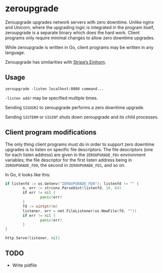 # zeroupgrade

Zeroupgrade upgrades network servers with zero downtime. Unlike nginx
and Unicorn, where the upgrading logic is integrated in the program
itself, zeroupgrade is a separate binary which does the hard work.
Client programs only require minimal changes to allow zero downtime
upgrades.

While zeroupgrade is written in Go, client programs may be written
in any language.

Zeroupgrade has similarities with [Stripe’s Einhorn](https://github.com/stripe/einhorn).

## Usage

    zeroupgrade -listen localhost:8080 command...

`-listen addr` may be specified multiple times.

Sending `SIGUSR2` to zeroupgrade performs a zero downtime upgrade.

Sending `SIGTERM` or `SIGINT` shuts down zeroupgrade and its
child processes.

## Client program modifications

The only thing client programs must do in order to support zero
downtime upgrades is to listen on specific file descriptors. The
file descriptors (one for each listen address) are given in the
`ZEROUPGRADE_FDn` environment variables; the file descriptor for
the first listen address being in `ZEROUPGRADE_FD0`, the second in
`ZEROUPGRADE_FD1`, and so on.

In Go, it looks like this:

```go
if listenfd := os.Getenv("ZEROUPGRADE_FD0"); listenfd != "" {
        n, err := strconv.ParseUint(listenfd, 10, 64)
        if err != nil {
                panic(err)
        }
        fd := uintptr(n)
        listener, err = net.FileListener(os.NewFile(fd, ""))
        if err != nil {
                panic(err)
        }
}

http.Serve(listener, nil)
```

## TODO

- Write pidfile
